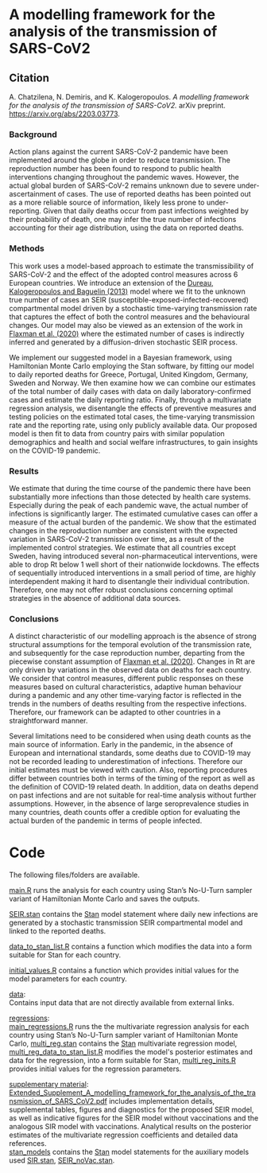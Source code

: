 
# A modelling framework for the analysis of the transmission of SARS-CoV2

## Citation

A. Chatzilena, N. Demiris, and K. Kalogeropoulos. _A modelling framework for the analysis of the transmission of
SARS-CoV2._ arXiv preprint. https://arxiv.org/abs/2203.03773.

### Background

Action plans against the current SARS-CoV-2 pandemic have been implemented around the globe in order to reduce transmission. The reproduction number has been found to respond to public health interventions changing throughout the pandemic waves. However, the actual global burden of SARS-CoV-2 remains unknown due to severe under-ascertainment of cases. The use of reported  deaths has been pointed out as a more reliable source of information, likely less prone to under-reporting. Given that daily deaths occur from past infections weighted by their probability of death, one may infer the true number of infections accounting for their age distribution, using the data on reported deaths.

### Methods 

This work uses a model-based approach to estimate the transmissibility of SARS-CoV-2 and the effect of the adopted control measures across 6 European countries. We introduce an extension of the [Dureau, Kalogeropoulos and Baguelin (2013)](https://doi.org/10.1093/biostatistics/kxs052) model where we fit to the unknown true number of cases an SEIR (susceptible-exposed-infected-recovered) compartmental model driven by a stochastic time-varying transmission rate that captures the effect of both the control measures and the behavioural changes. Our model may also be viewed as an extension of the work in [Flaxman et al. (2020)](https://doi.org/10.1038/s41586-020-2405-7) where the estimated number of cases is indirectly inferred and generated by a diffusion-driven stochastic SEIR process.

We implement our suggested model in a Bayesian framework, using Hamiltonian Monte Carlo employing the Stan software, by fitting our model to daily reported deaths for Greece, Portugal, United Kingdom, Germany, Sweden and Norway. We then examine how we can combine our estimates of the total number of daily cases with data on daily laboratory-confirmed cases and estimate the daily reporting ratio. Finally, through a multivariate regression analysis, we disentangle the effects of preventive measures and testing policies on the estimated total cases, the time-varying transmission rate and the reporting rate, using only publicly available data. Our proposed model is then fit to data from country pairs with similar population demographics and health and social welfare infrastructures, to gain insights on the COVID-19 pandemic.

### Results

We estimate that during the time course of the pandemic there have been substantially more infections than those detected by health care systems. Especially during the peak of each pandemic wave, the actual number of infections is significantly larger. The estimated cumulative cases can offer a measure of the actual burden of the pandemic. We show that the estimated changes in the reproduction number are consistent with the expected variation in SARS-CoV-2 transmission over time, as a result of the implemented control strategies. We estimate that all countries except Sweden, having introduced several non-pharmaceutical interventions, were able to drop Rt below 1 well short of their nationwide lockdowns. The effects of sequentially introduced interventions in a small period of time, are highly interdependent making it hard to disentangle their individual contribution. Therefore, one may not offer robust conclusions concerning optimal strategies in the absence of additional data sources.

### Conclusions

A distinct characteristic of our modelling approach is the absence of strong structural assumptions for the temporal evolution of the transmission rate, and subsequently for the case reproduction number, departing from the piecewise constant assumption of  [Flaxman et al. (2020)](https://doi.org/10.1038/s41586-020-2405-7). Changes in Rt are only driven by variations in the observed data on deaths for each country. We consider that control measures, different public responses on these measures based on cultural characteristics, adaptive human behaviour during a pandemic and any other time-varying factor is reflected in the trends in the numbers of deaths resulting from the respective infections. Therefore, our framework can be adapted to other countries in a straightforward manner.

Several limitations need to be considered when using death counts as the main source of information. Early in the pandemic, in the absence of European and international standards, some deaths due to COVID-19 may not be recorded leading to underestimation of infections. Therefore our initial estimates must be viewed with caution. Also, reporting procedures differ between countries both in terms of the timing of the report as well as the definition of COVID-19 related death. In addition, data on deaths depend on past infections and are not suitable for real-time analysis without further assumptions. However, in the absence of large seroprevalence studies in many countries, death counts offer a credible option for evaluating the actual burden of the pandemic in terms of people infected.

# Code

The following files/folders are available.

[main.R](https://github.com/anastasiachtz/seir-gbm/blob/main/main.R) runs the analysis for each country using Stan’s No-U-Turn sampler variant of Hamiltonian Monte Carlo and saves the outputs.

[SEIR.stan](https://github.com/anastasiachtz/seir-gbm/blob/main/SEIR.stan) contains the [Stan](https://mc-stan.org/) model statement where daily new infections are generated by a stochastic transmission SEIR compartmental model and linked to the reported deaths.

[data_to_stan_list.R](https://github.com/anastasiachtz/seir-gbm/blob/main/data_to_stan_list.R) contains a function which modifies the data into a form suitable for Stan for each country.

[initial_values.R](https://github.com/anastasiachtz/seir-gbm/blob/main/initial_values.R) contains a function which provides initial values for the model parameters for each country.

[data](https://github.com/anastasiachtz/seir-gbm/tree/main/data):<br>
Contains input data that are not directly available from external links.

[regressions](https://github.com/anastasiachtz/seir-gbm/tree/main/regressions):<br>
[main_regressions.R](https://github.com/anastasiachtz/seir-gbm/blob/main/regressions/main_regressions.R) runs the the multivariate regression analysis for each country using Stan’s No-U-Turn sampler variant of Hamiltonian Monte Carlo, [multi_reg.stan](https://github.com/anastasiachtz/seir-gbm/blob/main/regressions/multi_reg.stan) contains the [Stan](https://mc-stan.org/) multivariate regression model, [multi_reg_data_to_stan_list.R](https://github.com/anastasiachtz/seir-gbm/blob/main/regressions/multi_reg_data_to_stan_list.R) modifies the model's posterior estimates and data for the regression, into a form suitable for Stan, 
[multi_reg_inits.R](https://github.com/anastasiachtz/seir-gbm/blob/main/regressions/multi_reg_inits.R) provides initial values for the regression parameters.

[supplementary material](https://github.com/anastasiachtz/seir-gbm/tree/main/supplementary%20material):<br>
[Extended_Supplement_A_modelling_framework_for_the_analysis_of_the_transmission_of_SARS_CoV2.pdf](https://github.com/anastasiachtz/seir-gbm/blob/main/supplementary%20material/Extended_Supplement_A_modelling_framework_for_the_analysis_of_the_transmission_of_SARS_CoV2.pdf) includes implementation details, supplemental tables, figures and diagnostics for the proposed SEIR model, as well as indicative figures for the SEIR model without vaccinations and the analogous SIR model with vaccinations. Analytical results on the posterior estimates of the multivariate regression coefficients and detailed data references.<br>
[stan_models](https://github.com/anastasiachtz/seir-gbm/tree/main/supplementary%20material/stan_models) contains the [Stan](https://mc-stan.org/) model statements for the auxiliary models used [SIR.stan](https://github.com/anastasiachtz/seir-gbm/blob/main/supplementary%20material/stan_models/SIR.stan), [SEIR_noVac.stan](https://github.com/anastasiachtz/seir-gbm/blob/main/supplementary%20material/stan_models/SEIR_noVac.stan).


